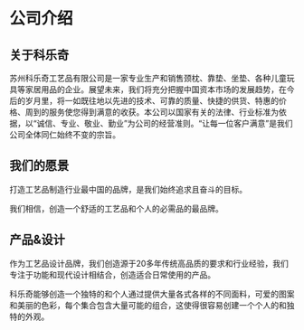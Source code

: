 # 公司介绍

## 关于科乐奇

苏州科乐奇工艺品有限公司是一家专业生产和销售颈枕、靠垫、坐垫、各种儿童玩具等家居用品的企业。展望未来，我们将充分把握中国资本市场的发展趋势，在今后的岁月里，将一如既往地以先进的技术、可靠的质量、快捷的供货、特惠的价格、周到的服务使您得到满意的收获。本公司以国家有关的法律、行业标准为依据，以“诚信、专业、敬业、勤业”为公司的经营准则。“让每一位客户满意”是我们公司全体同仁始终不变的宗旨。

## 我们的愿景

打造工艺品制造行业最中国的品牌，是我们始终追求且奋斗的目标。

我们相信，创造一个舒适的工艺品和个人的必需品的最品牌。

## 产品&设计

作为工艺品设计品牌，我们创造源于20多年传统高品质的要求和行业经验，我们专注于功能和现代设计相结合，创造适合日常使用的产品。

科乐奇能够创造一个独特的和个人通过提供大量各式各样的不同面料，可爱的图案和美丽的色彩，每个集合包含大量可能的组合，这使得很容易创建一个个人的和独特的外观。